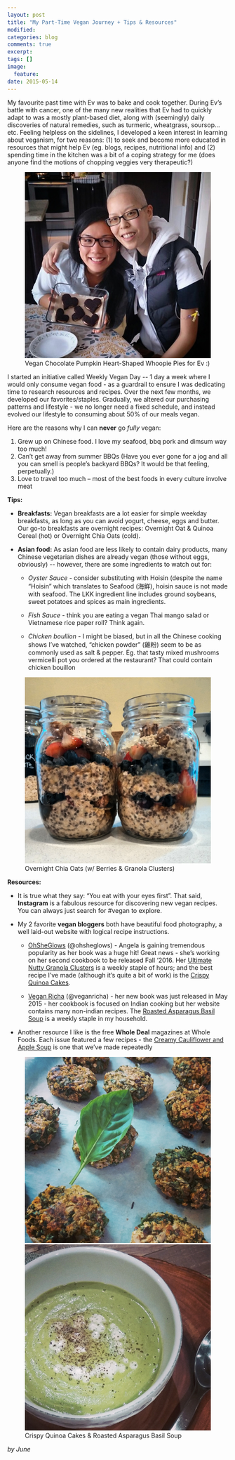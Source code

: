 ```yaml
---
layout: post
title: "My Part-Time Vegan Journey + Tips & Resources"
modified:
categories: blog
comments: true
excerpt:
tags: []
image:
  feature:
date: 2015-05-14
---
```


My favourite past time with Ev was to bake and cook together.  During Ev’s battle with cancer, one of the many new realities that Ev had to quickly adapt to was a mostly plant-based diet, along with (seemingly) daily discoveries of natural remedies, such as turmeric, wheatgrass, soursop…etc.  Feeling helpless on the sidelines, I developed a keen interest in learning about veganism, for two reasons: (1) to seek and become more educated in resources that might help Ev (eg. blogs, recipes, nutritional info) and (2) spending time in the kitchen was a bit of a coping strategy for me (does anyone find the motions of chopping veggies very therapeutic?)

<figure>
	<img src="/images/2015-05-14-my-part-time-vegan-journey-tips-resources-0.jpg" alt="image">
	<figcaption>Vegan Chocolate Pumpkin Heart-Shaped Whoopie Pies for Ev :)</figcaption>
</figure>

I started an initiative called Weekly Vegan Day -- 1 day a week where I would only consume vegan food - as a guardrail to ensure I was dedicating time to research resources and recipes.  Over the next few months, we developed our favorites/staples.  Gradually, we altered our purchasing patterns and lifestyle - we no longer need a fixed schedule, and instead evolved our lifestyle to consuming about 50% of our meals vegan.

Here are the reasons why I can **never** go *fully* vegan:

1. Grew up on Chinese food.  I love my seafood, bbq pork and dimsum way too much!
2. Can’t get away from summer BBQs (Have you ever gone for a jog and all you can smell is people’s backyard BBQs? It would be that feeling, perpetually.)
3. Love to travel too much – most of the best foods in every culture involve meat

**Tips:**

+ **Breakfasts:** Vegan breakfasts are a lot easier for simple weekday breakfasts, as long as you can avoid yogurt, cheese, eggs and butter.  Our go-to breakfasts are overnight recipes: Overnight Oat & Quinoa Cereal (hot) or Overnight Chia Oats (cold).

+ **Asian food:** As asian food are less likely to contain dairy products, many Chinese vegetarian dishes are already vegan (those without eggs, obviously) -- however, there are some ingredients to watch out for:

  + *Oyster Sauce* - consider substituting with Hoisin (despite the name “Hoisin” which translates to Seafood (海鮮), hoisin sauce is not made with seafood.  The LKK ingredient line includes ground soybeans, sweet potatoes and spices as main ingredients.

  + *Fish Sauce* - think you are eating a vegan Thai mango salad or Vietnamese rice paper roll?  Think again.

  + *Chicken boullion* - I might be biased, but in all the Chinese cooking shows I’ve watched, “chicken powder” (雞粉) seem to be as commonly used as salt & pepper.  Eg. that tasty mixed mushrooms vermicelli pot you ordered at the restaurant? That could contain chicken bouillon

<figure>
	<img src="/images/2015-05-14-my-part-time-vegan-journey-tips-resources-1.jpg" alt="image">
	<figcaption>Overnight Chia Oats (w/ Berries & Granola Clusters)</figcaption>
</figure>

**Resources:**

+ It is true what they say: “You eat with your eyes first”.  That said, **Instagram** is a fabulous resource for discovering new vegan recipes.  You can always just search for #vegan to explore.

+ My 2 favorite **vegan bloggers** both have beautiful food photography, a well laid-out website with logical recipe instructions.

  + [OhSheGlows][OhSheGlows] (@ohsheglows) - Angela is gaining tremendous popularity as her book was a huge hit!  Great news - she’s working on her second cookbook to be released Fall ‘2016.  Her [Ultimate Nutty Granola Clusters][Ultimate Nutty Granola Clusters] is a weekly staple of hours; and the best recipe I’ve made (although it’s quite a bit of work) is the [Crispy Quinoa Cakes][Crispy Quinoa Cakes].

  + [Vegan Richa][Vegan Richa] (@veganricha) - her new book was just released in May 2015 - her cookbook is focused on Indian cooking but her website contains many non-indian recipes.  The [Roasted Asparagus Basil Soup][Roasted Asparagus Basil Soup] is a weekly staple in my household.

+ Another resource I like is the free **Whole Deal** magazines at Whole Foods.  Each issue featured a few recipes - the [Creamy Cauliflower and Apple Soup][Creamy Cauliflower and Apple Soup] is one that we’ve made repeatedly

<figure class="half">
	<img src="/images/2015-05-14-my-part-time-vegan-journey-tips-resources-2.jpg" alt="image">
	<img src="/images/2015-05-14-my-part-time-vegan-journey-tips-resources-3.jpg" alt="image">
	<figcaption>Crispy Quinoa Cakes & Roasted Asparagus Basil Soup</figcaption>
</figure>

[OhSheGlows]: http://ohsheglows.com
[Ultimate Nutty Granola Clusters]: http://www.styleathome.com/food-and-entertaining/recipes/recipe-ultimate-nutty-granola-clusters/a/55859
[Crispy Quinoa Cakes]: http://ohsheglows.com/2014/08/13/crispy-quinoa-cakes-vegan-gluten-free-nut-free/
[Vegan Richa]: http://www.veganricha.com
[Roasted Asparagus Basil Soup]: http://www.veganricha.com/2014/06/roasted-asparagus-basil-soup-vegan.html
[Creamy Cauliflower and Apple Soup]: http://www.wholefoodsmarket.com/recipe/creamy-cauliflower-and-apple-soup-shooters

*by June*